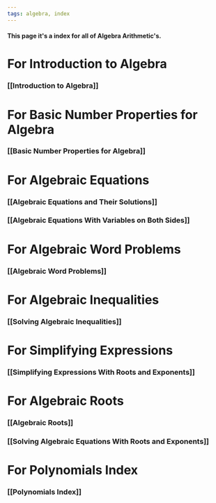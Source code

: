 ```yaml
---
tags: algebra, index
---
```


#### This page it's a index for all of Algebra Arithmetic's.

# For Introduction to Algebra

### [[Introduction to Algebra]]

# For Basic Number Properties for Algebra

### [[Basic Number Properties for Algebra]]

# For Algebraic Equations

### [[Algebraic Equations and Their Solutions]]
### [[Algebraic Equations With Variables on Both Sides]]

# For Algebraic Word Problems

### [[Algebraic Word Problems]]

# For Algebraic Inequalities
### [[Solving Algebraic Inequalities]]

# For Simplifying Expressions

### [[Simplifying Expressions With Roots and Exponents]]

# For Algebraic Roots
### [[Algebraic Roots]]
### [[Solving Algebraic Equations With Roots and Exponents]]

# For Polynomials Index
### [[Polynomials Index]]
